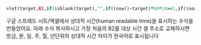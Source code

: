 ```ruby
=let(target,B2,if(isblank(target),"",if((now()-target)*60*24>=1,if((now()-target)*60*24>=60,if((now()-target)*60*24>=60*24,if((now()-target)*60*24>=60*24*7,if((now()-target)*60*24>=60*24*7*4,if((now()-target)*60*24>=60*24*7*4*12,rounddown((now()-target)*60*24/60/24/7/4/12)&"년 전",rounddown((now()-target)*60*24/60/24/7/4)&"개월 전"),rounddown((now()-target)*60*24/60/24/7)&"주 전"),rounddown((now()-target)*60*24/60/24)&"일 전"),rounddown((now()-target)*60*24/60)&"시간 전"), rounddown((now()-target)*60*24)&"분 전"),"방금")))
```

구글 스프레드 시트/엑셀에서 상대적 시간(human readable time)을 표시하는 수식을 만들었어요. 아래 수식 복사하시고 가장 처음의 B2를 대상 시간 셀 주소로 교체하시면 방금, 분, 일, 주, 월, 년단위의 상대적 시간 차이가 한국어로 표시됩니다